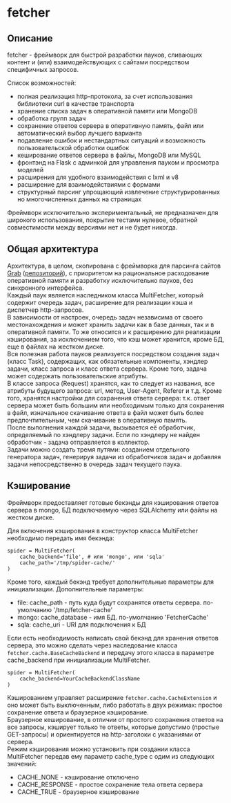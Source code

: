 fetcher
=============

Описание
-------------

fetcher - фреймворк для быстрой разработки пауков, сливающих контент и (или) взаимодействующих с сайтами посредством специфичных запросов.

Список возможностей:
* полная реализация http-протокола, за счет использования библиотеки curl в качестве транспорта
* хранение списка задач в оперативной памяти или MongoDB
* обработка групп задач
* сохранение ответов сервера в оперативную память, файл или автоматический выбор лучшего варианта
* подавление ошибок и нестандартных ситуаций и возможность пользовательской обработки ошибок
* кеширование ответов сервера в файлы, MongoDB или MySQL
* фронтэнд на Flask с админкой для управления пауком и просмотра моделей
* расширения для удобного взаимодействия с lxml и v8
* расширение для взаимодействиями с формами
* структурный парсинг упрощающий извлечение структурированных но многочисленных данных на страницах

Фреймворк исключительно экспериментальный, не предназначен для широкого использования, покрытие тестами нулевое, обратной совместимости между версиями нет и не будет никогда.


Общая архитектура
-------------

Архитектура, в целом, скопирована с фреймворка для парсинга сайтов [Grab](http://grablib.org/) ([репозиторий](https://bitbucket.org/lorien/grab)), с приоритетом на рациональное расходование оперативной памяти и разработку исключительно пауков, без синхронного интерфейса. <br />
Каждый паук является наследником класса MultiFetcher, который содержит очередь задач, расширение для реализации кэша и диспетчер http-запросов. <br />
В зависимости от настроек, очередь задач независима от своего местонахождения и может хранить задачи как в базе данных, так и в оперативной памяти. То же относится и к расширению для реализации кэширования, за исключением того, что кэш может хранится, кроме БД, еще в файлах на жестком диске. <br />
Вся полезная работа пауков реализуется посредством создания задач (класс Task), содержащих, как обязательные компоненты, хэндлер задачи, класс запроса и класс ответа сервера. Кроме того, задача может содержать пользовательские атрибуты. <br />
В классе запроса (Request) хранятся, как то следует из названия, все атрибуты будущего запроса: url, метод, User-Agent, Referer и т.д. Кроме того, хранятся настройки для сохранения ответа сервера: т.к. ответ сервера может быть большим или необходимым только для сохранения в файл, изначальное скачивание ответа в файл может быть более предпочтительным, чем скачивание в оперативную память. <br />
После выполнения каждой задачи, вызывается её обработчик, определяемый по хэндлеру задачи. Если по хэндлеру не найден обработчик - задача отправляется в коллектор. <br />
Задачи можно создать тремя путями: созданием отдельного генератора задач, генерируя задачи из обработчиков задач и добавляя задачи непосредственно в очередь задач текущего паука. <br />


Кэширование
-------------

Фреймворк предоставляет готовые бекэнды для кэширования ответов сервера в mongo, БД подключаемую через SQLAlchemy или файлы на жестком диске. <br />

Для включения кэширования в конструктор класса MultiFetcher необходимо передать имя бекэнда:

    spider = MultiFetcher(
        cache_backend='file', # или 'mongo', или 'sqla'
        cache_path='/tmp/spider-cache/'
    )

Кроме того, каждый бекэнд требует дополнительные параметры для инициализации.
Дополнительные параметры:
* file: cache_path - путь куда будут сохранятся ответы сервера. по-умолчанию '/tmp/fetcher-cache'
* mongo: cache_database - имя БД. по-умолчанию 'FetcherCache'
* sqla: cache_uri - URI для подключения к БД

Если есть необходимость написать свой бекэнд для хранения ответов сервера, это можно сделать через наследование класса `fetcher.cache.BaseCacheBackend` и передачу этого класса в параметре cache_backend при инициализации MultiFetcher. <br />

    spider = MultiFetcher(
        cache_backend=YourCacheBackendClassName
    )

Кэшированием управляет расширение `fetcher.cache.CacheExtension` и оно может быть выключенным, либо работать в двух режимах: простое сохранение ответа и браузерное кэширование. <br />
Браузерное кеширование, в отличии от простого сохранения ответов на все запросы, кэширует только те ответы, которые допустимо (простые GET-запросы) и ориентируется на http-заголоки с указаниями от сервера. <br />
Режим кэширования можно установить при создании класса MultiFetcher передав ему параметр cache_type с одим из следующих значений:
* CACHE_NONE - кэширование отключено
* CACHE_RESPONSE - простое сохранение тела ответа сервера
* CACHE_TRUE - браузерное кэширование
